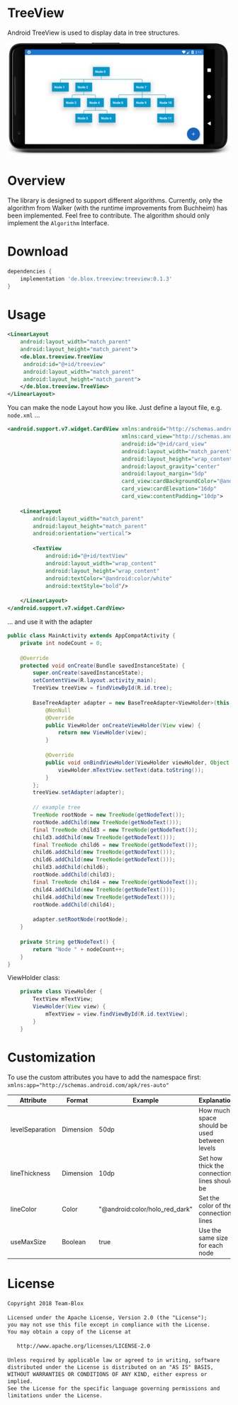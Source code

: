 TreeView
===========

Android TreeView is used to display data in tree structures.

![alt Example](TreeView.png "Example")

Overview
========
The library is designed to support different algorithms. Currently, only the algorithm from Walker (with the runtime improvements from Buchheim) has been implemented. Feel free to contribute. The algorithm should only implement the `Algorithm` Interface.

Download
========

```groovy
dependencies {
    implementation 'de.blox.treeview:treeview:0.1.3'
}
```

Usage
======

```xml
<LinearLayout
    android:layout_width="match_parent"
    android:layout_height="match_parent">
    <de.blox.treeview.TreeView
     android:id="@+id/treeview"
     android:layout_width="match_parent"
     android:layout_height="match_parent">
    </de.blox.treeview.TreeView>
</LinearLayout>
```
You can make the node Layout how you like. Just define a layout file, e.g. ```node.xml``` ...
```xml
<android.support.v7.widget.CardView xmlns:android="http://schemas.android.com/apk/res/android"
                                    xmlns:card_view="http://schemas.android.com/apk/res-auto"
                                    android:id="@+id/card_view"
                                    android:layout_width="match_parent"
                                    android:layout_height="wrap_content"
                                    android:layout_gravity="center"
                                    android:layout_margin="5dp"
                                    card_view:cardBackgroundColor="@android:color/holo_blue_dark"
                                    card_view:cardElevation="16dp"
                                    card_view:contentPadding="10dp">

    <LinearLayout
        android:layout_width="match_parent"
        android:layout_height="match_parent"
        android:orientation="vertical">

        <TextView
            android:id="@+id/textView"
            android:layout_width="wrap_content"
            android:layout_height="wrap_content"
            android:textColor="@android:color/white"
            android:textStyle="bold"/>

    </LinearLayout>
</android.support.v7.widget.CardView>
```

... and use it with the adapter

```java
public class MainActivity extends AppCompatActivity {
    private int nodeCount = 0;

    @Override
    protected void onCreate(Bundle savedInstanceState) {
        super.onCreate(savedInstanceState);
        setContentView(R.layout.activity_main);
        TreeView treeView = findViewById(R.id.tree);

        BaseTreeAdapter adapter = new BaseTreeAdapter<ViewHolder>(this, R.layout.node) {
            @NonNull
            @Override
            public ViewHolder onCreateViewHolder(View view) {
                return new ViewHolder(view);
            }

            @Override
            public void onBindViewHolder(ViewHolder viewHolder, Object data, int position) {
                viewHolder.mTextView.setText(data.toString());
            }
        };
        treeView.setAdapter(adapter);
        
        // example tree
        TreeNode rootNode = new TreeNode(getNodeText());
        rootNode.addChild(new TreeNode(getNodeText()));
        final TreeNode child3 = new TreeNode(getNodeText());
        child3.addChild(new TreeNode(getNodeText()));
        final TreeNode child6 = new TreeNode(getNodeText());
        child6.addChild(new TreeNode(getNodeText()));
        child6.addChild(new TreeNode(getNodeText()));
        child3.addChild(child6);
        rootNode.addChild(child3);
        final TreeNode child4 = new TreeNode(getNodeText());
        child4.addChild(new TreeNode(getNodeText()));
        child4.addChild(new TreeNode(getNodeText()));
        rootNode.addChild(child4);

        adapter.setRootNode(rootNode);
    }
    
    private String getNodeText() {
        return "Node " + nodeCount++;
    }
}
```

ViewHolder class:
```java
    private class ViewHolder {
        TextView mTextView;
        ViewHolder(View view) {
            mTextView = view.findViewById(R.id.textView);
        }
    }
```

Customization
=============

To use the custom attributes you have to add the namespace first: ```
    xmlns:app="http://schemas.android.com/apk/res-auto"```

| Attribute        | Format    | Example                        | Explanation|
|------------------|-----------|--------------------------------|------------|
| levelSeparation | Dimension | 50dp                           | How much space should be used between levels
| lineThickness   | Dimension | 10dp                           | Set how thick the connection lines should be
| lineColor       | Color     | "@android:color/holo_red_dark" | Set the color of the connection lines
| useMaxSize      | Boolean   | true                           | Use the same size for each node

License
=======

    Copyright 2018 Team-Blox

    Licensed under the Apache License, Version 2.0 (the "License");
    you may not use this file except in compliance with the License.
    You may obtain a copy of the License at

       http://www.apache.org/licenses/LICENSE-2.0

    Unless required by applicable law or agreed to in writing, software
    distributed under the License is distributed on an "AS IS" BASIS,
    WITHOUT WARRANTIES OR CONDITIONS OF ANY KIND, either express or implied.
    See the License for the specific language governing permissions and
    limitations under the License.